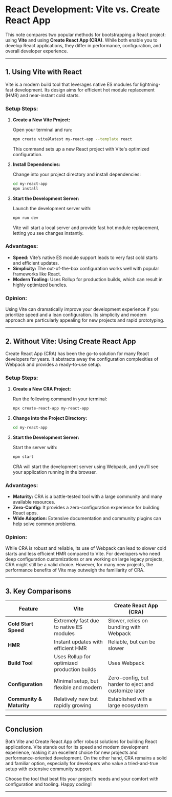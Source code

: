 
# React Development: Vite vs. Create React App

This note compares two popular methods for bootstrapping a React project: using **Vite** and using **Create React App (CRA)**. While both enable you to develop React applications, they differ in performance, configuration, and overall developer experience.

---

## 1. Using Vite with React

Vite is a modern build tool that leverages native ES modules for lightning-fast development. Its design aims for efficient hot module replacement (HMR) and near-instant cold starts.

### **Setup Steps:**

1. **Create a New Vite Project:**
    
    Open your terminal and run:
    
    ```bash
    npm create vite@latest my-react-app --template react
    ```
    
    This command sets up a new React project with Vite's optimized configuration.
    
2. **Install Dependencies:**
    
    Change into your project directory and install dependencies:
    
    ```bash
    cd my-react-app
    npm install
    ```
    
3. **Start the Development Server:**
    
    Launch the development server with:
    
    ```bash
    npm run dev
    ```
    
    Vite will start a local server and provide fast hot module replacement, letting you see changes instantly.
    

### **Advantages:**

- **Speed:** Vite’s native ES module support leads to very fast cold starts and efficient updates.
- **Simplicity:** The out-of-the-box configuration works well with popular frameworks like React.
- **Modern Tooling:** Uses Rollup for production builds, which can result in highly optimized bundles.

### **Opinion:**

Using Vite can dramatically improve your development experience if you prioritize speed and a lean configuration. Its simplicity and modern approach are particularly appealing for new projects and rapid prototyping.

---

## 2. Without Vite: Using Create React App

Create React App (CRA) has been the go-to solution for many React developers for years. It abstracts away the configuration complexities of Webpack and provides a ready-to-use setup.

### **Setup Steps:**

1. **Create a New CRA Project:**
    
    Run the following command in your terminal:
    
    ```bash
    npx create-react-app my-react-app
    ```
    
2. **Change into the Project Directory:**
    
    ```bash
    cd my-react-app
    ```
    
3. **Start the Development Server:**
    
    Start the server with:
    
    ```bash
    npm start
    ```
    
    CRA will start the development server using Webpack, and you'll see your application running in the browser.
    

### **Advantages:**

- **Maturity:** CRA is a battle-tested tool with a large community and many available resources.
- **Zero-Config:** It provides a zero-configuration experience for building React apps.
- **Wide Adoption:** Extensive documentation and community plugins can help solve common problems.

### **Opinion:**

While CRA is robust and reliable, its use of Webpack can lead to slower cold starts and less efficient HMR compared to Vite. For developers who need deep configuration customizations or are working on large legacy projects, CRA might still be a valid choice. However, for many new projects, the performance benefits of Vite may outweigh the familiarity of CRA.

---

## 3. Key Comparisons

|Feature|Vite|Create React App (CRA)|
|---|---|---|
|**Cold Start Speed**|Extremely fast due to native ES modules|Slower, relies on bundling with Webpack|
|**HMR**|Instant updates with efficient HMR|Reliable, but can be slower|
|**Build Tool**|Uses Rollup for optimized production builds|Uses Webpack|
|**Configuration**|Minimal setup, but flexible and modern|Zero-config, but harder to eject and customize later|
|**Community & Maturity**|Relatively new but rapidly growing|Established with a large ecosystem|

---

## Conclusion

Both Vite and Create React App offer robust solutions for building React applications. Vite stands out for its speed and modern development experience, making it an excellent choice for new projects and performance-oriented development. On the other hand, CRA remains a solid and familiar option, especially for developers who value a tried-and-true setup with extensive community support.

Choose the tool that best fits your project’s needs and your comfort with configuration and tooling. Happy coding!

---